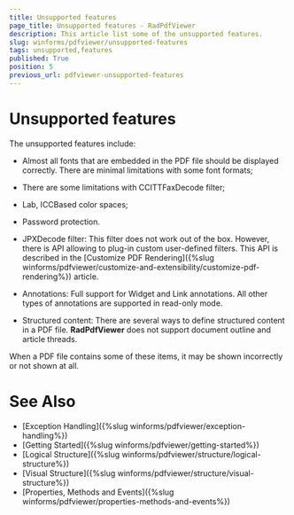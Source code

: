 ```yaml
---
title: Unsupported features
page_title: Unsupported features - RadPdfViewer 
description: This article list some of the unsupported features.
slug: winforms/pdfviewer/unsupported-features
tags: unsupported,features
published: True
position: 5
previous_url: pdfviewer-unsupported-features
---
```


# Unsupported features

The unsupported features include:

* Almost all fonts that are embedded in the PDF file should be displayed correctly. There are minimal limitations with some font formats;

* There are some limitations with CCITTFaxDecode filter;

* Lab, ICCBased color spaces;

* Password protection.

* JPXDecode filter: This filter does not work out of the box. However, there is API allowing to plug-in custom user-defined filters. This API is described in the [Customize PDF Rendering]({%slug winforms/pdfviewer/customize-and-extensibility/customize-pdf-rendering%}) article.

* Annotations: Full support for Widget and Link annotations. All other types of annotations are supported in read-only mode.

* Structured content: There are several ways to define structured content in a PDF file. **RadPdfViewer** does not support document outline and article threads.

When a PDF file contains some of these items, it may be shown incorrectly or not shown at all.

# See Also

* [Exception Handling]({%slug winforms/pdfviewer/exception-handling%})
* [Getting Started]({%slug winforms/pdfviewer/getting-started%})
* [Logical Structure]({%slug winforms/pdfviewer/structure/logical-structure%})
* [Visual Structure]({%slug winforms/pdfviewer/structure/visual-structure%})
* [Properties, Methods and Events]({%slug winforms/pdfviewer/properties-methods-and-events%})
